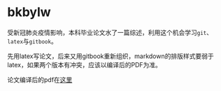 # bkbylw

受新冠肺炎疫情影响，本科毕业论文水了一篇综述，利用这个机会学习`git`、`latex`与`gitbook`。

先用latex写论文，后来又用gitbook重新组织，markdown的排版样式要弱于latex，如果两个版本有冲突，应该以编译后的PDF为准。

论文编译后的pdf在[这里](https://cdn.jsdelivr.net/gh/ybw2016v/bkbylw/lw.pdf)
